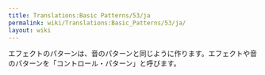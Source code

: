 ```yaml
---
title: Translations:Basic Patterns/53/ja
permalink: wiki/Translations:Basic_Patterns/53/ja/
layout: wiki
---
```


エフェクトのパターンは、音のパターンと同じように作ります。エフェクトや音のパターンを「コントロール・パターン」と呼びます。
